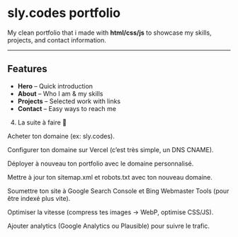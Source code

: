 # sly.codes portfolio

My clean portfolio that i made with **html/css/js** to showcase my skills, projects, and contact information.

---

## Features

- **Hero** – Quick introduction
- **About** – Who I am & my skills
- **Projects** – Selected work with links
- **Contact** – Easy ways to reach me


4. La suite à faire 🚀

Acheter ton domaine (ex: sly.codes).

Configurer ton domaine sur Vercel (c’est très simple, un DNS CNAME).

Déployer à nouveau ton portfolio avec le domaine personnalisé.

Mettre à jour ton sitemap.xml et robots.txt avec ton nouveau domaine.

Soumettre ton site à Google Search Console et Bing Webmaster Tools (pour être indexé plus vite).

Optimiser la vitesse (compress tes images → WebP, optimise CSS/JS).

Ajouter analytics (Google Analytics ou Plausible) pour suivre le trafic.